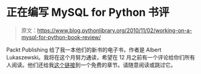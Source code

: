 # 正在编写 MySQL for Python 书评

> 原文：<https://www.blog.pythonlibrary.org/2010/11/02/working-on-a-mysql-for-python-book-review/>

Packt Publishing 给了我一本他们的新书的电子书，作者是 Albert Lukaszewski。我将在这个月努力通读，希望在 12 月之前有一个评论给你们所有人阅读。他们还给我[这个链接](https://www.packtpub.com/sites/default/files/0189OS-Chapter-4-Exception-Handling.pdf)到一个免费的章节。请随意阅读或跳过它。